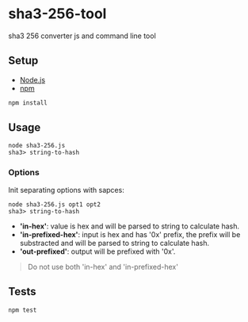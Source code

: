 # sha3-256-tool
sha3 256 converter js and command line tool

## Setup

- [Node.js](https://nodejs.org/es/download/)
- [npm](https://www.npmjs.com/get-npm)

```bash
npm install
```

## Usage

```
node sha3-256.js
sha3> string-to-hash
```

### Options

Init separating options with sapces:

```
node sha3-256.js opt1 opt2
sha3> string-to-hash
```

- **'in-hex'**: value is hex and will be parsed to string to calculate hash.
- **'in-prefixed-hex'**: input is hex and has '0x' prefix, the prefix will be substracted and will be parsed to string to calculate hash.
- **'out-prefixed'**: output will be prefixed with '0x'.

> Do not use both 'in-hex' and 'in-prefixed-hex'

## Tests
```bash
npm test
```
